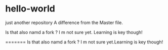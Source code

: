 # hello-world
just another repository
A difference from the Master file.

Is that also namd a fork ? I m not sure yet. Learning is key though!

=======
Is that also namd a fork ? I m not sure yet.Learning is key though!

